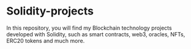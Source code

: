 # Solidity-projects
 In this repository, you will find my Blockchain technology projects developed with Solidity, such as smart contracts, web3, oracles, NFTs, ERC20 tokens and much more.
